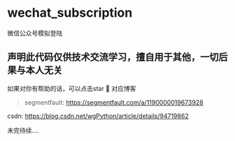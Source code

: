 # wechat_subscription
微信公众号模拟登陆

## 声明此代码仅供技术交流学习，擅自用于其他，一切后果与本人无关

如果对你有帮助的话，可以点击star 🌈
对应博客 

> segmentfault: https://segmentfault.com/a/1190000019673928

csdn: https://blog.csdn.net/wgPython/article/details/94719862

未完待续.... 

